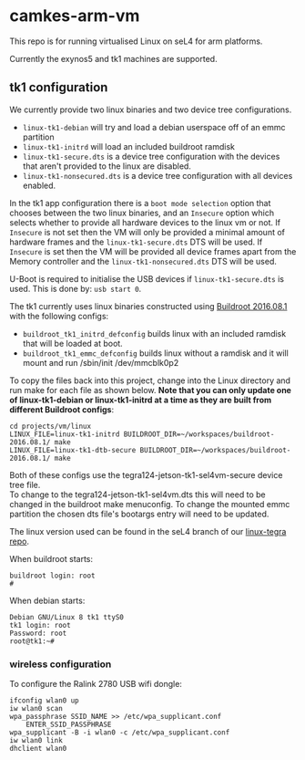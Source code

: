 <!--

  Copyright 2016, Data61
  Commonwealth Scientific and Industrial Research Organisation (CSIRO)
  ABN 41 687 119 230.
  This software may be distributed and modified according to the terms of
  the BSD 2-Clause license. Note that NO WARRANTY is provided.
  See "LICENSE_BSD2.txt" for details.
  @TAG(D61_BSD)

-->

camkes-arm-vm
=============

This repo is for running virtualised Linux on seL4 for arm platforms.

Currently the exynos5 and tk1 machines are supported.

## tk1 configuration

We currently provide two linux binaries and two device tree configurations.
* `linux-tk1-debian` will try and load a debian userspace off of an emmc partition
* `linux-tk1-initrd` will load an included buildroot ramdisk
* `linux-tk1-secure.dts` is a device tree configuration with the devices that aren't provided to the linux are disabled.
* `linux-tk1-nonsecured.dts` is a device tree configuration with all devices enabled.

In the tk1 app configuration there is a `boot mode selection` option that chooses between the two linux binaries, and
an `Insecure` option which selects whether to provide all hardware devices to the linux vm or not. If `Insecure` is not set
then the VM will only be provided a minimal amount of hardware frames and the `linux-tk1-secure.dts` DTS will be used.  If `Insecure`
is set then the VM will be provided all device frames apart from the Memory controller and the `linux-tk1-nonsecured.dts` DTS will be used.

U-Boot is required to initialise the USB devices if `linux-tk1-secure.dts` is used.  This is done by: `usb start 0`.

The tk1 currently uses linux binaries constructed using [Buildroot 2016.08.1](https://buildroot.org/downloads/) with the following configs:
* `buildroot_tk1_initrd_defconfig` builds linux with an included ramdisk that will be loaded at boot.
* `buildroot_tk1_emmc_defconfig` builds linux without a ramdisk and it will mount and run /sbin/init /dev/mmcblk0p2

To copy the files back into this project, change into the Linux directory and run make for each file as shown below. **Note that you can only
update one of linux-tk1-debian or linux-tk1-initrd at a time as they are built from different Buildroot configs**:
```
cd projects/vm/linux
LINUX_FILE=linux-tk1-initrd BUILDROOT_DIR=~/workspaces/buildroot-2016.08.1/ make
LINUX_FILE=linux-tk1-dtb-secure BUILDROOT_DIR=~/workspaces/buildroot-2016.08.1/ make
```


Both of these configs use the tegra124-jetson-tk1-sel4vm-secure device tree file.  
To change to the tegra124-jetson-tk1-sel4vm.dts this will need to be changed in the buildroot make menuconfig.
To change the mounted emmc partition the chosen dts file's bootargs entry will need to be updated.

The linux version used can be found in the seL4 branch of our [linux-tegra repo](https://github.com/SEL4PROJ/linux-tegra/tree/sel4).


When buildroot starts:
```
buildroot login: root
#
```
When debian starts:
```
Debian GNU/Linux 8 tk1 ttyS0
tk1 login: root
Password: root
root@tk1:~#
```



### wireless configuration
To configure the Ralink 2780 USB wifi dongle:

```
ifconfig wlan0 up
iw wlan0 scan
wpa_passphrase SSID_NAME >> /etc/wpa_supplicant.conf
	ENTER_SSID_PASSPHRASE
wpa_supplicant -B -i wlan0 -c /etc/wpa_supplicant.conf
iw wlan0 link
dhclient wlan0
```

